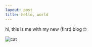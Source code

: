 ```yaml
---
layout: post
title: hello, world
---
```


hi, this is me with my new (first) blog 🤓

![cat](https://media.tenor.com/images/df8c44a1d20ab367fdcb21880985fd33/tenor.gif)
